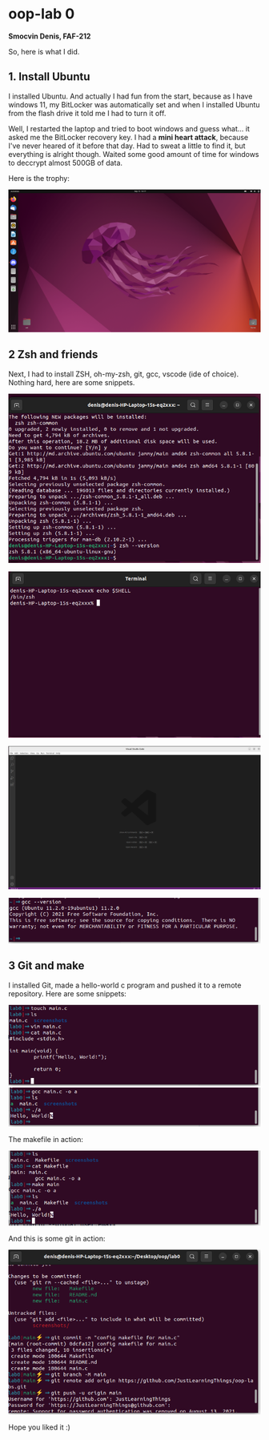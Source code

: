# oop-lab 0

**Smocvin Denis, FAF-212**

So, here is what I did.

## 1. Install Ubuntu

I installed Ubuntu. And actually I had fun from the start, because as I have windows 11, my BitLocker was automatically set and when I installed Ubuntu from the flash drive it told me I had to turn it off.

Well, I restarted the laptop and tried to boot windows and guess what... it asked me the BitLocker recovery key. I had a **mini heart attack**, because I've never heared of it before that day. Had to sweat a little to find it, but everything is alright though. Waited some good amount of time for windows to deccrypt almost 500GB of data.

Here is the trophy:

![Ubuntu yay](./screenshots/1.png)

## 2 Zsh and friends

Next, I had to install ZSH, oh-my-zsh, git, gcc, vscode (ide of choice).
Nothing hard, here are some snippets.

![zsh](./screenshots/2.png)

![shell](./screenshots/3.png)

![vscode](./screenshots/4.png)

![gcc](./screenshots/5.png)

## 3 Git and make

I installed Git, made a hello-world c program and pushed it to a remote repository. Here are some snippets:

![program](./screenshots/6.png)
![executed program](./screenshots/7.png)

The makefile in action:

![makefile](./screenshots/8.png)

And this is some git in action:

![git](./screenshots/9.png)

Hope you liked it :)

